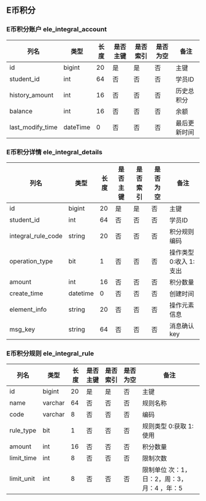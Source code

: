 ## E币积分

### E币积分账户 ele_integral_account

| 列名             | 类型     | 长度 | 是否主键 | 是否索引 | 是否为空 | 备注         |
| ---------------- | -------- | ---- | -------- | -------- | -------- | ------------ |
| id               | bigint   | 20   | 是       | 是       | 否       | 主键         |
| student_id       | int      | 64   | 否       | 否       | 否       | 学员ID       |
| history_amount   | int      | 16   | 否       | 否       | 否       | 历史总积分   |
| balance          | int      | 16   | 否       | 否       | 否       | 余额         |
| last_modify_time | dateTime | 0    | 否       | 否       | 否       | 最后更新时间 |



### E币积分详情 ele_integral_details

| 列名               | 类型     | 长度 | 是否主键 | 是否索引 | 是否为空 | 备注                     |
| ------------------ | -------- | ---- | -------- | -------- | -------- | ------------------------ |
| id                 | bigint   | 20   | 是       | 是       | 否       | 主键                     |
| student_id         | int      | 64   | 否       | 否       | 否       | 学员ID                   |
| integral_rule_code | string   | 20   | 否       | 否       | 否       | 积分规则编码             |
| operation_type     | bit      | 1    | 否       | 否       | 否       | 操作类型   0:收入 1:支出 |
| amount             | int      | 16   | 否       | 否       | 否       | 积分数量                 |
| create_time        | datetime | 0    | 否       | 否       | 否       | 创建时间                 |
| element_info       | string   | 20   | 否       | 否       | 否       | 操作元素信息             |
| msg_key            | string   | 64   | 否       | 否       | 否       | 消息确认key              |



### E币积分规则 ele_integral_rule

| 列名       | 类型    | 长度 | 是否主键 | 是否索引 | 是否为空 | 备注                                         |
| ---------- | ------- | ---- | -------- | -------- | -------- | -------------------------------------------- |
| id         | bigint  | 20   | 是       | 是       | 否       | 主键                                         |
| name       | varchar | 64   | 否       | 否       | 否       | 规则名称                                     |
| code       | varchar | 8    | 否       | 否       | 否       | 编码                                         |
| rule_type  | bit     | 1    | 否       | 否       | 否       | 规则类型   0:获取 1:使用                     |
| amount     | int     | 16   | 否       | 否       | 否       | 积分数量                                     |
| limit_time | int     | 8    | 否       | 否       | 否       | 限制次数                                     |
| limit_unit | int     | 8    | 否       | 否       | 否       | 限制单位  次：1，日：2，周：3，月：4 ，年：5 |